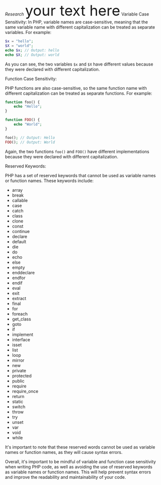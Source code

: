 *Research*
<font size="7">your text here</font>
Variable Case Sensitivity:
In PHP, variable names are case-sensitive, meaning that the same variable name with different capitalization can be treated as separate variables. For example:
```php
$x = "hello";
$X = "world";
echo $x; // Output: hello
echo $X; // Output: world
```
As you can see, the two variables `$x` and `$X` have different values because they were declared with different capitalization.

Function Case Sensitivity:

PHP functions are also case-sensitive, so the same function name with different capitalization can be treated as separate functions. For example:
```php
function foo() {
    echo "Hello";
}

function FOO() {
    echo "World";
}

foo(); // Output: Hello
FOO(); // Output: World
```
Again, the two functions `foo()` and `FOO()` have different implementations because they were declared with different capitalization.

Reserved Keywords:

PHP has a set of reserved keywords that cannot be used as variable names or function names. These keywords include:

* array
* break
* callable
* case
* catch
* class
* clone
* const
* continue
* declare
* default
* die
* do
* echo
* else
* empty
* enddeclare
* endfor
* endif
* eval
* exit
* extract
* final
* for
* foreach
* get_class
* goto
* if
* implement
* interface
* isset
* list
* loop
* mirror
* new
* private
* protected
* public
* require
* require_once
* return
* static
* switch
* throw
* try
* unset
* var
* void
* while

It's important to note that these reserved words cannot be used as variable names or function names, as they will cause syntax errors.

Overall, it's important to be mindful of variable and function case sensitivity when writing PHP code, as well as avoiding the use of reserved keywords as variable names or function names. This will help prevent syntax errors and improve the readability and maintainability of your code.